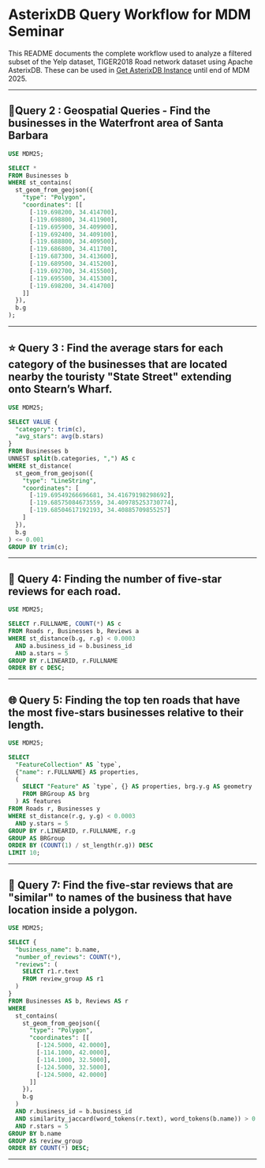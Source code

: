 # AsterixDB Query Workflow for MDM Seminar

This README documents the complete workflow used to analyze a filtered subset of the Yelp dataset, TIGER2018 Road network dataset using Apache AsterixDB. These can be used in [Get AsterixDB Instance](https://asterixdb.rocks/get_instance.php) until end of MDM 2025.

---

## 📍Query 2 : Geospatial Queries - Find the businesses in the Waterfront area of Santa Barbara

```sql
USE MDM25;

SELECT *
FROM Businesses b
WHERE st_contains(
  st_geom_from_geojson({
    "type": "Polygon",
    "coordinates": [[
      [-119.698200, 34.414700],
      [-119.698800, 34.411900],
      [-119.695900, 34.409900],
      [-119.692400, 34.409100],
      [-119.688800, 34.409500],
      [-119.686800, 34.411700],
      [-119.687300, 34.413600],
      [-119.689500, 34.415200],
      [-119.692700, 34.415500],
      [-119.695500, 34.415300],
      [-119.698200, 34.414700]
    ]]
  }),
  b.g
);
```

---

## ⭐ Query 3 : Find the average stars for each category of the businesses that are located nearby the touristy "State Street" extending onto Stearn’s Wharf.

```sql
USE MDM25;

SELECT VALUE {
  "category": trim(c),
  "avg_stars": avg(b.stars)
}
FROM Businesses b
UNNEST split(b.categories, ",") AS c
WHERE st_distance(
  st_geom_from_geojson({
    "type": "LineString",
    "coordinates": [
      [-119.69549266696681, 34.41679198298692],
      [-119.68575084673559, 34.409785253730774],
      [-119.68504617192193, 34.40885709855257]
    ]
  }),
  b.g
) <= 0.001
GROUP BY trim(c);
```

---

## 🚦 Query 4: Finding the number of five-star reviews for each road.

```sql
USE MDM25;

SELECT r.FULLNAME, COUNT(*) AS c
FROM Roads r, Businesses b, Reviews a
WHERE st_distance(b.g, r.g) < 0.0003
  AND a.business_id = b.business_id
  AND a.stars = 5
GROUP BY r.LINEARID, r.FULLNAME
ORDER BY c DESC;
```

---

## 🌐 Query 5: Finding the top ten roads that have the most five-stars businesses relative to their length.

```sql
USE MDM25;

SELECT
  "FeatureCollection" AS `type`,
  {"name": r.FULLNAME} AS properties,
  (
    SELECT "Feature" AS `type`, {} AS properties, brg.y.g AS geometry
    FROM BRGroup AS brg
  ) AS features
FROM Roads r, Businesses y
WHERE st_distance(r.g, y.g) < 0.0003
  AND y.stars = 5
GROUP BY r.LINEARID, r.FULLNAME, r.g
GROUP AS BRGroup
ORDER BY (COUNT(1) / st_length(r.g)) DESC
LIMIT 10;
```

---

## 📝 Query 7: Find the five-star reviews that are "similar" to names of the business that have location inside a polygon.

```sql
USE MDM25;

SELECT {
  "business_name": b.name,
  "number_of_reviews": COUNT(*),
  "reviews": (
    SELECT r1.r.text
    FROM review_group AS r1
  )
}
FROM Businesses AS b, Reviews AS r
WHERE
  st_contains(
    st_geom_from_geojson({
      "type": "Polygon",
      "coordinates": [[
        [-124.5000, 42.0000],
        [-114.1000, 42.0000],
        [-114.1000, 32.5000],
        [-124.5000, 32.5000],
        [-124.5000, 42.0000]
      ]]
    }),
    b.g
  )
  AND r.business_id = b.business_id
  AND similarity_jaccard(word_tokens(r.text), word_tokens(b.name)) > 0.5
  AND r.stars = 5
GROUP BY b.name
GROUP AS review_group
ORDER BY COUNT(*) DESC;
```

---

